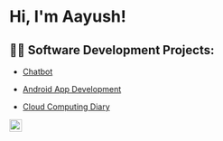 <h1>Hi, I'm Aayush! <br/>

<h2>👨‍💻 Software Development Projects:</h2>

  - [Chatbot](https://github.com/joshmadakor1/Algorithms-Practice)
    
  - [Android App Development](https://github.com/joshmadakor1/Algorithms-Practice)
    
  - [Cloud Computing Diary](https://github.com/joshmadakor1/Algorithms-Practice)


[<img align="left" alt="JoshMadakor | LinkedIn" width="22px" src="https://cdn.jsdelivr.net/npm/simple-icons@v3/icons/linkedin.svg" />][linkedin]

[linkedin]: https://linkedin.com/in/joshmadakor
